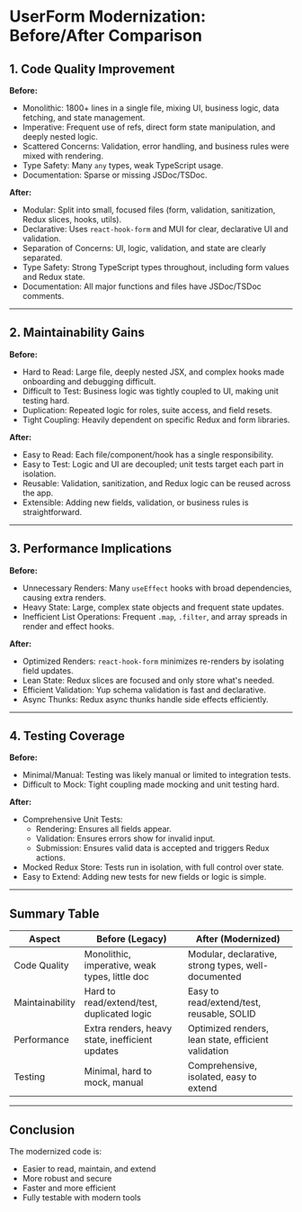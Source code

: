 # UserForm Modernization: Before/After Comparison

## 1. Code Quality Improvement

**Before:**
- Monolithic: 1800+ lines in a single file, mixing UI, business logic, data fetching, and state management.
- Imperative: Frequent use of refs, direct form state manipulation, and deeply nested logic.
- Scattered Concerns: Validation, error handling, and business rules were mixed with rendering.
- Type Safety: Many `any` types, weak TypeScript usage.
- Documentation: Sparse or missing JSDoc/TSDoc.

**After:**
- Modular: Split into small, focused files (form, validation, sanitization, Redux slices, hooks, utils).
- Declarative: Uses `react-hook-form` and MUI for clear, declarative UI and validation.
- Separation of Concerns: UI, logic, validation, and state are clearly separated.
- Type Safety: Strong TypeScript types throughout, including form values and Redux state.
- Documentation: All major functions and files have JSDoc/TSDoc comments.

---

## 2. Maintainability Gains

**Before:**
- Hard to Read: Large file, deeply nested JSX, and complex hooks made onboarding and debugging difficult.
- Difficult to Test: Business logic was tightly coupled to UI, making unit testing hard.
- Duplication: Repeated logic for roles, suite access, and field resets.
- Tight Coupling: Heavily dependent on specific Redux and form libraries.

**After:**
- Easy to Read: Each file/component/hook has a single responsibility.
- Easy to Test: Logic and UI are decoupled; unit tests target each part in isolation.
- Reusable: Validation, sanitization, and Redux logic can be reused across the app.
- Extensible: Adding new fields, validation, or business rules is straightforward.

---

## 3. Performance Implications

**Before:**
- Unnecessary Renders: Many `useEffect` hooks with broad dependencies, causing extra renders.
- Heavy State: Large, complex state objects and frequent state updates.
- Inefficient List Operations: Frequent `.map`, `.filter`, and array spreads in render and effect hooks.

**After:**
- Optimized Renders: `react-hook-form` minimizes re-renders by isolating field updates.
- Lean State: Redux slices are focused and only store what's needed.
- Efficient Validation: Yup schema validation is fast and declarative.
- Async Thunks: Redux async thunks handle side effects efficiently.

---

## 4. Testing Coverage

**Before:**
- Minimal/Manual: Testing was likely manual or limited to integration tests.
- Difficult to Mock: Tight coupling made mocking and unit testing hard.

**After:**
- Comprehensive Unit Tests:
  - Rendering: Ensures all fields appear.
  - Validation: Ensures errors show for invalid input.
  - Submission: Ensures valid data is accepted and triggers Redux actions.
- Mocked Redux Store: Tests run in isolation, with full control over state.
- Easy to Extend: Adding new tests for new fields or logic is simple.

---

## Summary Table

| Aspect            | Before (Legacy)                                   | After (Modernized)                                 |
|-------------------|---------------------------------------------------|----------------------------------------------------|
| Code Quality      | Monolithic, imperative, weak types, little doc    | Modular, declarative, strong types, well-documented|
| Maintainability   | Hard to read/extend/test, duplicated logic        | Easy to read/extend/test, reusable, SOLID          |
| Performance       | Extra renders, heavy state, inefficient updates   | Optimized renders, lean state, efficient validation|
| Testing           | Minimal, hard to mock, manual                     | Comprehensive, isolated, easy to extend            |

---

## Conclusion

The modernized code is:
- Easier to read, maintain, and extend
- More robust and secure
- Faster and more efficient
- Fully testable with modern tools 